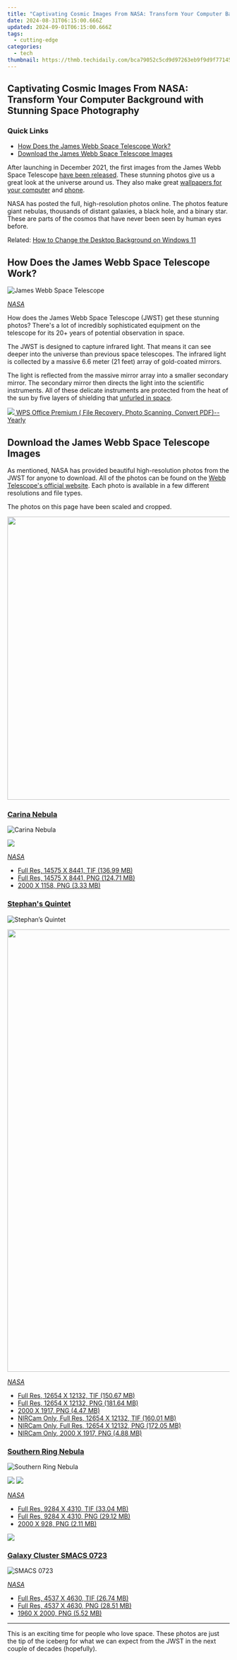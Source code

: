 ```yaml
---
title: "Captivating Cosmic Images From NASA: Transform Your Computer Background with Stunning Space Photography"
date: 2024-08-31T06:15:00.666Z
updated: 2024-09-01T06:15:00.666Z
tags:
  - cutting-edge
categories:
  - tech
thumbnail: https://thmb.techidaily.com/bca79052c5cd9d97263eb9f9d9f77145f2fe6968554def245326bd7e9d126f27.jpg
---
```


## Captivating Cosmic Images From NASA: Transform Your Computer Background with Stunning Space Photography

### Quick Links

* [How Does the James Webb Space Telescope Work?](https://extra-information.techidaily.com/superior-extra-memory-solution-for-sony-a7c/)
* [Download the James Webb Space Telescope Images](https://common-error.techidaily.com/guide-enabling-bluetooth-connectivity-in-windows-7/)

 After launching in December 2021, the first images from the James Webb Space Telescope [have been released](https://www.nasa.gov/press-release/nasa-reveals-webb-telescope-s-first-images-of-unseen-universe). These stunning photos give us a great look at the universe around us. They also make great [wallpapers for your computer](https://easy-unlock-android.techidaily.com/in-2024-top-12-prominent-nokia-c12-plus-fingerprint-not-working-solutions-by-drfone-android/) and [phone](https://extra-lessons.techidaily.com/classic-chimes-catalogue-websites-of-worth-for-2024/).

 NASA has posted the full, high-resolution photos online. The photos feature giant nebulas, thousands of distant galaxies, a black hole, and a binary star. These are parts of the cosmos that have never been seen by human eyes before.

Related: [How to Change the Desktop Background on Windows 11](https://easy-unlock-android.techidaily.com/in-2024-top-12-prominent-nokia-c12-plus-fingerprint-not-working-solutions-by-drfone-android/) 

##  How Does the James Webb Space Telescope Work?

![James Webb Space Telescope](https://static1.howtogeekimages.com/wordpress/wp-content/uploads/2022/07/Webb-Telescope.jpg) 

_[NASA](https://webbtelescope.org/webb-science/the-observatory)_

 How does the James Webb Space Telescope (JWST) get these stunning photos? There's a lot of incredibly sophisticated equipment on the telescope for its 20+ years of potential observation in space.

 The JWST is designed to capture infrared light. That means it can see deeper into the universe than previous space telescopes. The infrared light is collected by a massive 6.6 meter (21 feet) array of gold-coated mirrors.

 The light is reflected from the massive mirror array into a smaller secondary mirror. The secondary mirror then directs the light into the scientific instruments. All of these delicate instruments are protected from the heat of the sun by five layers of shielding that [unfurled in space](https://graphics.reuters.com/SPACE-EXPLORATION/TELESCOPE/klvyknwbrvg/).

<!-- affiliate ads begin -->
<a href="https://secure.2checkout.com/order/checkout.php?PRODS=38729081&QTY=1&AFFILIATE=108875&CART=1"><img src="https://website-prod.cache.wpscdn.com/img/wps-writer-free-word-processor-1x.3d9c80d.png" border="0">
WPS Office Premium ( File Recovery, Photo Scanning, Convert PDF)--Yearly</a>
<!-- affiliate ads end -->
##  Download the James Webb Space Telescope Images

 As mentioned, NASA has provided beautiful high-resolution photos from the JWST for anyone to download. All of the photos can be found on the [Webb Telescope's official website](https://webbtelescope.org/news/news-releases). Each photo is available in a few different resolutions and file types.

 The photos on this page have been scaled and cropped.

<!-- affiliate ads begin -->
<a href="https://ephamedtechinc.pxf.io/c/5597632/2097467/26400?prodsku=B700" target="_top" id="2097467"><img src="//a.impactradius-go.com/display-ad/26400-2097467" border="0" alt="" width="640" height="640"/></a><img height="0" width="0" src="https://imp.pxf.io/i/5597632/2097467/26400" style="position:absolute;visibility:hidden;" border="0" />
<!-- affiliate ads end -->
### [Carina Nebula](https://webbtelescope.org/contents/news-releases/2022/news-2022-031?Collection=First%20Images) 

![Carina Nebula](https://static1.howtogeekimages.com/wordpress/wp-content/uploads/2022/07/nasa1.png) 

<!-- affiliate ads begin -->
<a href="https://shop.systoolsgroup.com/affiliate.php?ACCOUNT=SYSTOOBY&AFFILIATE=108875&PATH=https%3A%2F%2Fwww.systoolsgroup.com%3FAFFILIATE%3D108875%26RESOURCE%3DSysTools%2BGmail%2BBackup"><img src="https://www.systoolsgroup.com/box/gmail-backup.png" border="0"></a>
<!-- affiliate ads end -->
_[NASA](https://webbtelescope.org/contents/news-releases/2022/news-2022-031?Collection=First%20Images)_

* [Full Res, 14575 X 8441, TIF (136.99 MB)](https://stsci-opo.org/STScI-01G7WCH0VH9RK7YBFAMM07S2TB.tif)
* [Full Res, 14575 X 8441, PNG (124.71 MB)](https://stsci-opo.org/STScI-01G7WCHVJ1VXPW5CX5DSVE0W1F.png)
* [2000 X 1158, PNG (3.33 MB)](https://stsci-opo.org/STScI-01G7WCK1PJEM49E118GEG0Q729.png)

### [Stephan's Quintet](https://webbtelescope.org/contents/news-releases/2022/news-2022-034?Collection=First%20Images) 

![Stephan’s Quintet](https://static1.howtogeekimages.com/wordpress/wp-content/uploads/2022/07/nasa2.png) 

<!-- affiliate ads begin -->
<a href="https://funwhole.sjv.io/c/5597632/1702887/17189" target="_top" id="1702887"><img src="//a.impactradius-go.com/display-ad/17189-1702887" border="0" alt="" width="1000" height="1000"/></a><img height="0" width="0" src="https://imp.pxf.io/i/5597632/1702887/17189" style="position:absolute;visibility:hidden;" border="0" />
<!-- affiliate ads end -->
_[NASA](https://webbtelescope.org/contents/news-releases/2022/news-2022-034?Collection=First%20Images)_

* [Full Res, 12654 X 12132, TIF (150.67 MB)](https://stsci-opo.org/STScI-01G7DAXJYYTYXCFSB8VQRK5X2F.tif)
* [Full Res, 12654 X 12132, PNG (181.64 MB)](https://stsci-opo.org/STScI-01G7DB1FHPMJCCY59CQGZC1YJQ.png)
* [2000 X 1917, PNG (4.47 MB)](https://stsci-opo.org/STScI-01G7NCYE040TD50H3BPMP4FRS6.png)
* [NIRCam Only, Full Res, 12654 X 12132, TIF (160.01 MB)](https://stsci-opo.org/STScI-01G7ND0VVCJ27J3EMJTS0BVFB6.tif)
* [NIRCam Only, Full Res, 12654 X 12132, PNG (172.05 MB)](https://stsci-opo.org/STScI-01G7ND2W5V22D3Y6CCFGYQJX3J.png)
* [NIRCam Only, 2000 X 1917, PNG (4.88 MB)](https://stsci-opo.org/STScI-01G7ND57BS1QQ30P5KCNHMP4FX.png)

### [Southern Ring Nebula](https://webbtelescope.org/contents/news-releases/2022/news-2022-033?Collection=First%20Images) 

![Southern Ring Nebula](https://static1.howtogeekimages.com/wordpress/wp-content/uploads/2022/07/nasa3.png) 

<!-- affiliate ads begin -->
<a href="https://shop.manycam.com/order/checkout.php?PRODS=17727588&QTY=1&AFFILIATE=108875&CART=1"><img src="https://secure.avangate.com/images/merchant/8230bea7d54bcdf99cdfe85cb07313d5/mcaffbanner600x500.png" border="0"></a>
<a href="https://shop.manycam.com/order/checkout.php?PRODS=17727588&QTY=1&AFFILIATE=108875&CART=1"><img src="https://secure.avangate.com/images/merchant/8230bea7d54bcdf99cdfe85cb07313d5/Affiliates_300x250px_valentinesday.png" border="0"></a>
<!-- affiliate ads end -->
_[NASA](https://webbtelescope.org/contents/news-releases/2022/news-2022-033?Collection=First%20Images)_

* [Full Res, 9284 X 4310, TIF (33.04 MB)](https://stsci-opo.org/STScI-01G79R1N7MYB79Z975WFE6YK4M.tif)
* [Full Res, 9284 X 4310, PNG (29.12 MB)](https://stsci-opo.org/STScI-01G79R28V7S4AXDN8NG5QCPGE3.png)
* [2000 X 928, PNG (2.11 MB)](https://stsci-opo.org/STScI-01G79R2PAMRT86DP6YXRJVB9DM.png)

<!-- affiliate ads begin -->
<a href="https://shop.mondly.com/affiliate.php?ACCOUNT=ATISTUDI&AFFILIATE=108875&PATH=https%3A%2F%2Fwww.mondly.com%3FAFFILIATE%3D108875%26RESOURCE%3D%2BGeneral%2B970x90%2B"><img src="https://secure.avangate.com/images/merchant/69c418c33ec2e1a4267fa9bb77fa1428/general-970x90.gif" border="0"></a>
<!-- affiliate ads end -->
### [Galaxy Cluster SMACS 0723](https://webbtelescope.org/contents/news-releases/2022/news-2022-035?Collection=First%20Images) 

![SMACS 0723](https://static1.howtogeekimages.com/wordpress/wp-content/uploads/2022/07/nasa4.png) 

_[NASA](https://webbtelescope.org/contents/news-releases/2022/news-2022-035?Collection=First%20Images)_

* [Full Res, 4537 X 4630, TIF (26.74 MB)](https://stsci-opo.org/STScI-01G7DDBNAV8SHNRTMT9AHGC5MF.tif)
* [Full Res, 4537 X 4630, PNG (28.51 MB)](https://stsci-opo.org/STScI-01G7DDBW5NNXTJV8PGHB0465QP.png)
* [1960 X 2000, PNG (5.52 MB)](https://stsci-opo.org/STScI-01G7PX26GGXRJEYKH2CY53KMV0.png)

---

 This is an exciting time for people who love space. These photos are just the tip of the iceberg for what we can expect from the JWST in the next couple of decades (hopefully).

<ins class="adsbygoogle"
     style="display:block"
     data-ad-format="autorelaxed"
     data-ad-client="ca-pub-7571918770474297"
     data-ad-slot="1223367746"></ins>



<ins class="adsbygoogle"
     style="display:block"
     data-ad-client="ca-pub-7571918770474297"
     data-ad-slot="8358498916"
     data-ad-format="auto"
     data-full-width-responsive="true"></ins>


